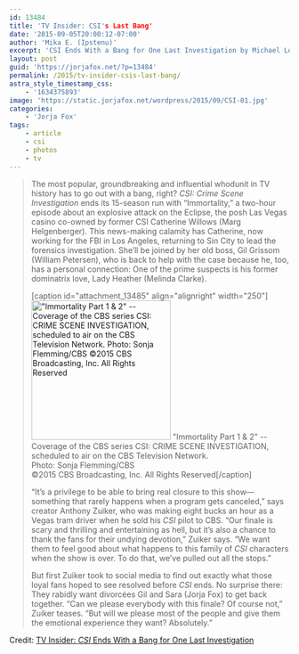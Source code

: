```yaml
---
id: 13484
title: 'TV Insider: CSI's Last Bang'
date: '2015-09-05T20:00:12-07:00'
author: 'Mika E. (Ipstenu)'
excerpt: 'CSI Ends With a Bang for One Last Investigation by Michael Logan'
layout: post
guid: 'https://jorjafox.net/?p=13484'
permalink: /2015/tv-insider-csis-last-bang/
astra_style_timestamp_css:
    - '1634375893'
image: 'https://static.jorjafox.net/wordpress/2015/09/CSI-01.jpg'
categories:
    - 'Jorja Fox'
tags:
    - article
    - csi
    - photos
    - tv
---
```


<blockquote>The most popular, groundbreaking and influential whodunit in TV history has to go out with a bang, right? <em>CSI: Crime Scene Investigation</em> ends its 15-season run with “Immortality,” a two-hour episode about an explosive attack on the Eclipse, the posh Las Vegas casino co-owned by former CSI Catherine Willows (Marg Helgenberger). This news-making calamity has Catherine, now working for the FBI in Los Angeles, returning to Sin City to lead the forensics investigation. She’ll be joined by her old boss, Gil Grissom (William Petersen), who is back to help with the case because he, too, has a personal connection: One of the prime suspects is his former dominatrix love, Lady Heather (Melinda Clarke).

[caption id="attachment_13485" align="alignright" width="250"]<a href="https://jorjafox.net/gallery/media/online/2015/20150828-tvinsider.jpg"><img src="//jfo-static.net/wordpress/2015/09/CSI-01-250x250.jpg" alt="&quot;Immortality Part 1 &amp; 2&quot; -- Coverage of the CBS series CSI: CRIME SCENE INVESTIGATION, scheduled to air on the CBS Television Network.  Photo: Sonja Flemming/CBS ©2015 CBS Broadcasting, Inc. All Rights Reserved" width="250" height="250" class="size-thumbnail wp-image-13485" /></a> "Immortality Part 1 & 2" -- Coverage of the CBS series CSI: CRIME SCENE INVESTIGATION, scheduled to air on the CBS Television Network.<br />Photo: Sonja Flemming/CBS<br />©2015 CBS Broadcasting, Inc. All Rights Reserved[/caption]

“It’s a privilege to be able to bring real closure to this show—something that rarely happens when a program gets canceled,” says creator Anthony Zuiker, who was making eight bucks an hour as a Vegas tram driver when he sold his <em>CSI</em> pilot to CBS. “Our finale is scary and thrilling and entertaining as hell, but it’s also a chance to thank the fans for their undying devotion,” Zuiker says. “We want them to feel good about what happens to this family of <em>CSI</em> characters when the show is over. To do that, we’ve pulled out all the stops.”

But first Zuiker took to social media to find out exactly what those loyal fans hoped to see resolved before <em>CSI</em> ends. No surprise there: They rabidly want divorcées Gil and Sara (Jorja Fox) to get back together. “Can we please everybody with this finale? Of course not,” Zuiker teases. “But will we please most of the people and give them the emotional experience they want? Absolutely.”</blockquote>

Credit: <a href="http://www.tvinsider.com/article/36103/csi-ends-with-a-bang-for-one-last-investigation/">TV Insider: <em>CSI</em> Ends With a Bang for One Last Investigation</a>

